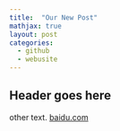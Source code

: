 ```yaml
---
title:  "Our New Post"
mathjax: true
layout: post
categories: 
  - github
  - webusite
---
```


## Header goes here

other text.
[baidu.com](https://www.baidu.com)
